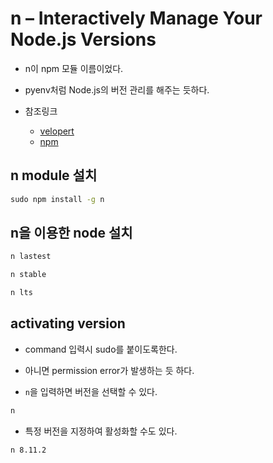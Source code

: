 # n – Interactively Manage Your Node.js Versions

- n이 npm 모듈 이름이었다.
- pyenv처럼 Node.js의 버전 관리를 해주는 듯하다.

- 참조링크
  - [velopert](https://velopert.com/1351)
  - [npm](https://www.npmjs.com/package/n)

## n module 설치

```cmd
sudo npm install -g n
```

## n을 이용한 node 설치

```cmd
n lastest

n stable

n lts
```

## activating version

- command 입력시 sudo를 붙이도록한다.
- 아니면 permission error가 발생하는 듯 하다.

- `n`을 입력하면 버전을 선택할 수 있다.

```cmd
n
```

- 특정 버전을 지정하여 활성화할 수도 있다.

```cmd
n 8.11.2
```

